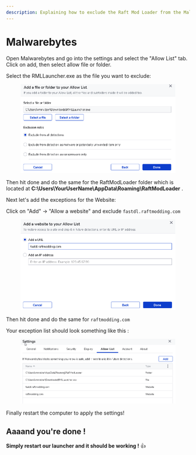 ```yaml
---
description: Explaining how to exclude the Raft Mod Loader from the Malwarebytes antivirus
---
```


# Malwarebytes

Open Malwarebytes and go into the settings and select the "Allow List" tab. Click on add, then select allow file or folder.

Select the RMLLauncher.exe as the file you want to exclude:

<figure><img src="../../../.gitbook/assets/grafik (1).png" alt=""><figcaption></figcaption></figure>

Then hit done and do the same for the RaftModLoader folder which is located at **C:\Users\YourUserName\AppData\Roaming\RaftModLoader** .

Next let's add the exceptions for the Website:

Click on "Add" -> "Allow a website" and exclude `fastdl.raftmodding.com`

<figure><img src="../../../.gitbook/assets/grafik (2).png" alt=""><figcaption></figcaption></figure>

Then hit done and do the same for `raftmodding.com`&#x20;

Your exception list should look something like this :&#x20;

<figure><img src="../../../.gitbook/assets/grafik (3).png" alt=""><figcaption></figcaption></figure>

Finally restart the computer to apply the settings!

## Aaaand you're done !

**Simply restart our launcher and it should be working !** :thumbsup:

